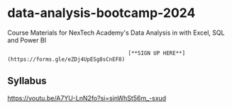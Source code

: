 # data-analysis-bootcamp-2024
Course Materials for NexTech Academy's Data  Analysis in with Excel, SQL and Power BI

                                          [**SIGN UP HERE**](https://forms.gle/eZDj4UpESg8sCnEF8)

## Syllabus



https://youtu.be/A7YU-LnN2fo?si=sjnWhSt56m_-sxud

